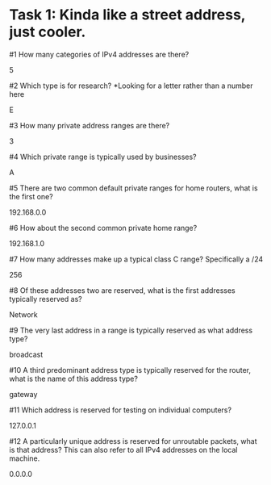 # Task 1: Kinda like a street address, just cooler.

  
#1 How many categories of IPv4 addresses are there?  
  
5  
  
  
#2 Which type is for research? *Looking for a letter rather than a number here  
  
E  
  
#3 How many private address ranges are there?  
  
3  
  
#4 Which private range is typically used by businesses?  
  
A  
  
#5 There are two common default private ranges for home routers, what is the first one?  
  
192.168.0.0  
  
#6 How about the second common private home range?  
  
192.168.1.0  
  
#7 How many addresses make up a typical class C range? Specifically a /24   
  
256  
  
#8 Of these addresses two are reserved, what is the first addresses typically reserved as?  
  
Network  
  
#9 The very last address in a range is typically reserved as what address type?  
  
broadcast  
  
#10 A third predominant address type is typically reserved for the router, what is the name of this address type?  
  
gateway  
  
#11 Which address is reserved for testing on individual computers?  
  
127.0.0.1  
  
#12 A particularly unique address is reserved for unroutable packets, what is that address? This can also refer to all IPv4 addresses on the local machine.  
  
0.0.0.0

